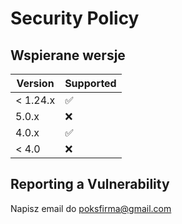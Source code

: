 # Security Policy

## Wspierane wersje

| Version | Supported          |
| ------- | ------------------ |
| < 1.24.x   | :white_check_mark: |
| 5.0.x   | :x:                |
| 4.0.x   | :white_check_mark: |
| < 4.0   | :x:                |

## Reporting a Vulnerability

Napisz email do poksfirma@gmail.com
